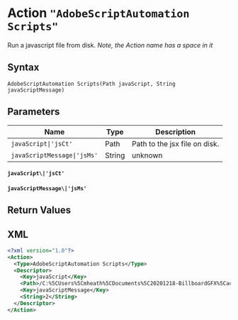 
# Action `"AdobeScriptAutomation Scripts"`

Run a javascript file from disk. *Note, the Action name has a space in it*

## Syntax

```
AdobeScriptAutomation Scripts(Path javaScript, String javaScriptMessage)
```

## Parameters

| Name | Type | Description |
| --- | --- | --- |
| `javaScript\|'jsCt'` | Path | Path to the jsx file on disk.
| `javaScriptMessage\|'jsMs'` | String | unknown

#### `javaScript\|'jsCt'`

#### `javaScriptMessage\|'jsMs'`

## Return Values

## XML
```xml
<?xml version="1.0"?>
<Action>
  <Type>AdobeScriptAutomation Scripts</Type>
  <Descriptor>
    <Key>javaScript</Key>
    <Path>/C:%5CUsers%5Cmheath%5CDocuments%5C20201218-BillboardGFX%5Caction.jsx</Path>
    <Key>javaScriptMessage</Key>
    <String>2</String>
  </Descriptor>
</Action>
```
